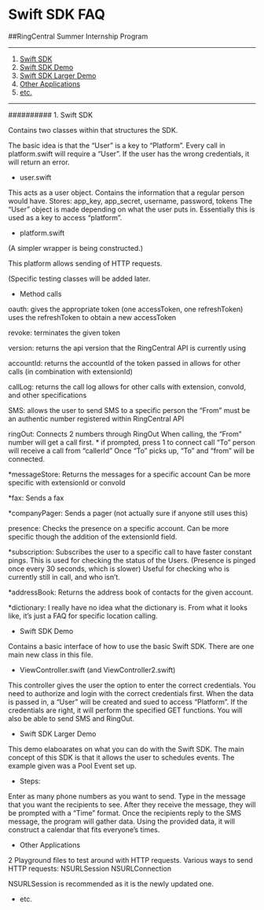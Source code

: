 # Swift SDK FAQ

##RingCentral Summer Internship Program
***

1. [Swift SDK](#swiftSDK)
2. [Swift SDK Demo](#swiftSDKDemo)
3. [Swift SDK Larger Demo](#swiftSDKLargerDemo)
4. [Other Applications](#otherApplications)
5. [etc.](#etc)

***

########## 1. Swift SDK

Contains two classes within that structures the SDK.

The basic idea is that the “User” is a key to “Platform”.
Every call in platform.swift will require a “User”.
If the user has the wrong credentials, it will return an error.

 + user.swift

This acts as a user object. Contains the information that a regular person would have.
Stores: app_key, app_secret, username, password, tokens
The “User” object is made depending on what the user puts in.
Essentially this is used as a key to access “platform”.

 + platform.swift

(A simpler wrapper is being constructed.)

This platform allows sending of HTTP requests.

(Specific testing classes will be added later.

 + Method calls

oauth:		gives the appropriate token (one accessToken, one refreshToken)
		uses the refreshToken to obtain a new accessToken

revoke:		terminates the given token

version:	returns the api version that the RingCentral API is currently using

accountId:	returns the accountId of the token passed in
		allows for other calls (in combination with extensionId)

callLog:	returns the call log
		allows for other calls with extension, convoId, and other specifications

SMS:		allows the user to send SMS to a specific person
		the “From” must be an authentic number registered within RingCentral API

ringOut:	Connects 2 numbers through RingOut
		When calling, the “From” number will get a call first.
			* if prompted, press 1 to connect call
		“To” person will receive a call from “callerId”
			Once “To” picks up, “To” and “from” will be connected.
		

*messageStore:	Returns the messages for a specific account
		Can be more specific with extensionId or convoId

*fax:		Sends a fax

*companyPager:	Sends a pager (not actually sure if anyone still uses this)

presence:	Checks the presence on a specific account.
		Can be more specific though the addition of the extensionId field.


*subscription:	Subscribes the user to a specific call to have faster constant pings.
		This is used for checking the status of the Users.
		(Presence is pinged once every 30 seconds, which is slower)
		Useful for checking who is currently still in call, and who isn’t.

*addressBook:	Returns the address book of contacts for the given account.

*dictionary:	I really have no idea what the dictionary is.
		From what it looks like, it’s just a FAQ for specific location calling.



- Swift SDK Demo

Contains a basic interface of how to use the basic Swift SDK.
There are one main new class in this file.

 + ViewController.swift (and ViewController2.swift)

This controller gives the user the option to enter the correct credentials.
You need to authorize and login with the correct credentials first.
When the data is passed in, a “User” will be created and sued to access “Platform”.
If the credentials are right, it will perform the specified GET functions.
You will also be able to send SMS and RingOut.

- Swift SDK Larger Demo

This demo elaboarates on what you can do with the Swift SDK.
The main concept of this SDK is that it allows the user to schedules events.
The example given was a Pool Event set up.

 + Steps:

Enter as many phone numbers as you want to send.
Type in the message that you want the recipients to see.
After they receive the message, they will be prompted with a “Time” format.
Once the recipients reply to the SMS message, the program will gather data.
Using the provided data, it will construct a calendar that fits everyone’s times.


- Other Applications

2 Playground files to test around with HTTP requests.
Various ways to send HTTP requests:
	NSURLSession
	NSURLConnection

NSURLSession is recommended as it is the newly updated one. 

- etc.